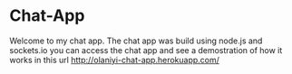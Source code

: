 # Chat-App
Welcome to my chat app.
The chat app was build using node.js and sockets.io
you can access the chat app and see a demostration of how it works in this url
http://olaniyi-chat-app.herokuapp.com/
